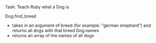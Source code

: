 Task: Teach Ruby what a Dog is


Dog.find_breed
- takes in an argument of breed (for example: "german shephard") and returns all dogs with that breed
Dog.names
- returns an array of the names of all dogs

